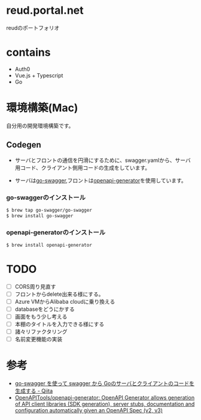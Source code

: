 reud.portal.net
===

reudのポートフォリオ

# contains
- Auth0
- Vue.js + Typescript
- Go


# 環境構築(Mac)
自分用の開発環境構築です。

## Codegen
- サーバとフロントの通信を円滑にするために、swagger.yamlから、サーバ用コード、クライアント側用コードの生成をしています。

- サーバは[go-swagger](https://github.com/go-swagger/go-swagger),フロントは[openapi-generator](https://github.com/OpenAPITools/openapi-generator)を使用しています。

### go-swaggerのインストール

```bash
$ brew tap go-swagger/go-swagger
$ brew install go-swagger
```

### openapi-generatorのインストール

```bash
$ brew install openapi-generator
```

# TODO
- [ ] CORS周り見直す
- [ ] フロントからdelete出来る様にする。
- [ ] Azure VMからAlibaba cloudに乗り換える
- [ ] databaseをどうにかする
- [ ] 画面をもう少し考える
- [ ] 本棚のタイトルを入力できる様にする
- [ ] 諸々リファクタリング
- [ ] 名前変更機能の実装

# 参考
- [go-swagger を使って swagger から Goのサーバとクライアントのコードを生成する - Qiita](https://qiita.com/o_tyazuke/items/43bd362e8e427aa0e340)
- [OpenAPITools/openapi-generator: OpenAPI Generator allows generation of API client libraries (SDK generation), server stubs, documentation and configuration automatically given an OpenAPI Spec (v2, v3)](https://github.com/OpenAPITools/openapi-generator#15---homebrew)
